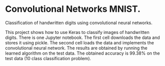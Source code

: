 # Convolutional Networks MNIST.
Classification of handwritten digits using convolutional neural networks. 


This project shows how to use Keras to classify images of handwritten digits.
There is one Jupyter notebook. The first cell downloads the data and stores it using pickle. The second cell loads the data and implements the convolutional neural network. The results are obtained by running the learned algorithm on the test data.
The obtained accuracy is 99.38% on the test data (10 class classification problem).
